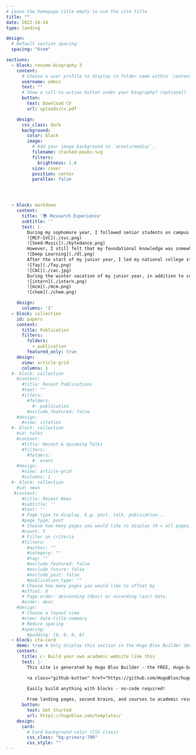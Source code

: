 ```yaml
---
# Leave the homepage title empty to use the site title
title: ""
date: 2022-10-24
type: landing

design:
  # Default section spacing
  spacing: "6rem"

sections:
  - block: resume-biography-3
    content:
      # Choose a user profile to display (a folder name within `content/authors/`)
      username: admin
      text: ""
      # Show a call-to-action button under your biography? (optional)
      button:
        text: Download CV
        url: uploads/cv.pdf

    design:
      css_class: dark
      background:
        color: black
        image:
          # Add your image background to `assets/media/`.
          filename: stacked-peaks.svg
          filters:
            brightness: 1.0
          size: cover
          position: center
          parallax: false




  - block: markdown
    content:
      title: '📚 Research Experience'
      subtitle: ''
      text: |-
        During my sophomore year, I followed senior students on campus to participate in speech research as an entry point into deep learning. I also self-studied a lot of knowledge related to signal processing and acoustics. Out of my interest in music, I later devoted my energy to the research of singing voice conversion and developed a high-fidelity, fast singing voice conversion system. I submitted a paper on it(Details can be found below), and here is the [demo link](https://lazycat1119.github.io/MCF-SVC-demo/). To my delight, our arXiv preprint was cited in the technical report of ByteDance's [Seed-Music large model](https://arxiv.org/pdf/2409.09214)!
        ![MCF-SVC](./svc.png)
        ![Seed-Music](./bytedance.png)
        However, I still felt that my foundational knowledge was somewhat lacking. To gain a deeper understanding of deep learning, during the summer vacation of my sophomore year, I diligently studied Li Mu's ["Dive into Deep Learning"](https://space.bilibili.com/1567748478/lists/358497?type=series) course on Bilibili, and the knowledge I learned and my reflections are recorded in my [Zhihu academic year summary](https://zhuanlan.zhihu.com/p/18643408194).
        ![Deep Learning](./dl.png)
        After the start of my junior year, I led my national college student innovation project team to build our own multimodal input ,emotional interaction - capable digital virtual human based on the [Fay Digital Human](https://github.com/xszyou/fay) open-source project. Later, I attended the China Automation Congress in Qingdao, listened to the cutting-edge of the field, and played guitar and sang at the dinner. After returning to school, I participated in the brain-inspired large model project at the Institute of Automation, Chinese Academy of Sciences as a research intern, and was involved in the development of more efficient new large model architectures.
        ![fay](./fay.png)
        ![CAC](./cac.jpg)
        During the winter vacation of my junior year, in addition to completing my internship work, I also participated in a session of the Mathematical Contest in Modeling (MCM) and assisted teacher from the School of Chemistry at Shandong University and student from the School of Environment at Beijing Jiaotong University with data processing tasks.
        ![intern](./intern.png)
        ![mcm](./mcm.png)
        ![chem](./chem.png)

    design:
      columns: '1'
  - block: collection
    id: papers
    content:
      title: Publication
      filters:
        folders:
          - publication
        featured_only: true
    design:
      view: article-grid
      columns: 1
  #- block: collection
    #content:
      #title: Recent Publications
      #text: ""
      #ilters:
        #folders:
          #- publication
        #exclude_featured: false
    #design:
      #view: citation
  #- block: collection
    #id: talks
    #content:
      #title: Recent & Upcoming Talks
      #filters:
        #folders:
          #- event
    #design:
      #view: article-grid
      #columns: 1
  #- block: collection
    #id: news
   #content:
      #title: Recent News
      #subtitle: ''
      #text: ''
      # Page type to display. E.g. post, talk, publication...
      #page_type: post
      # Choose how many pages you would like to display (0 = all pages)
      #count: 5
      # Filter on criteria
      #filters:
        #author: ""
        #category: ""
        #tag: ""
        #exclude_featured: false
        #exclude_future: false
        #exclude_past: false
        #publication_type: ""
      # Choose how many pages you would like to offset by
      #offset: 0
      # Page order: descending (desc) or ascending (asc) date.
      #order: desc
    #design:
      # Choose a layout view
      #view: date-title-summary
      # Reduce spacing
      #spacing:
        #padding: [0, 0, 0, 0]
  - block: cta-card
    demo: true # Only display this section in the Hugo Blox Builder demo site
    content:
      title: 👉 Build your own academic website like this
      text: |-
        This site is generated by Hugo Blox Builder - the FREE, Hugo-based open source website builder trusted by 250,000+ academics like you.

        <a class="github-button" href="https://github.com/HugoBlox/hugo-blox-builder" data-color-scheme="no-preference: light; light: light; dark: dark;" data-icon="octicon-star" data-size="large" data-show-count="true" aria-label="Star HugoBlox/hugo-blox-builder on GitHub">Star</a>

        Easily build anything with blocks - no-code required!
        
        From landing pages, second brains, and courses to academic resumés, conferences, and tech blogs.
      button:
        text: Get Started
        url: https://hugoblox.com/templates/
    design:
      card:
        # Card background color (CSS class)
        css_class: "bg-primary-700"
        css_style: ""
---
```

